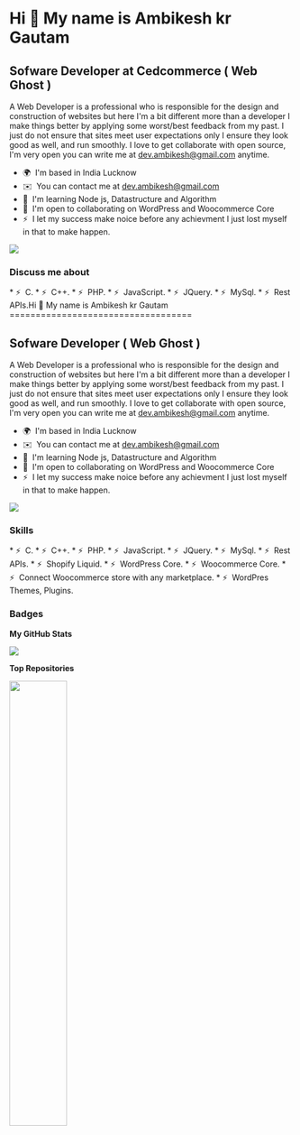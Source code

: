 Hi 👋 My name is Ambikesh kr Gautam
===================================

Sofware Developer at Cedcommerce ( Web Ghost )
-------------------------------

A Web Developer is a professional who is responsible for the design and construction of websites but here I'm a bit different more than a developer I make things better by applying some worst/best feedback from my past. I just do not ensure that sites meet user expectations only I ensure they look good as well, and run smoothly. I love to get collaborate with open source, I'm very open you can write me at dev.ambikesh@gmail.com anytime.

* 🌍  I'm based in India Lucknow
* ✉️  You can contact me at [dev.ambikesh@gmail.com](mailto:dev.ambikesh@gmail.com)
* 🧠  I'm learning Node js, Datastructure and Algorithm
* 🤝  I'm open to collaborating on WordPress and Woocommerce Core
* ⚡  I let my success make noice before any achievment I just lost myself in that to make happen.

<a href="https://www.github.com/nerdambikesh" target="_blank" rel="noreferrer"><img
src="https://img.shields.io/github/followers/nerdambikesh?logo=github&style=for-the-badge&color=0891b2&labelColor=1c1917" /></a>

### Discuss me about


<p align="left">
  * ⚡  C.
  * ⚡  C++.
  * ⚡  PHP.
  * ⚡  JavaScript.
  * ⚡  JQuery.
  * ⚡  MySql.
  * ⚡  Rest APIs.Hi 👋 My name is Ambikesh kr Gautam
===================================

Sofware Developer ( Web Ghost )
-------------------------------

A Web Developer is a professional who is responsible for the design and construction of websites but here I'm a bit different more than a developer I make things better by applying some worst/best feedback from my past. I just do not ensure that sites meet user expectations only I ensure they look good as well, and run smoothly. I love to get collaborate with open source, I'm very open you can write me at dev.ambikesh@gmail.com anytime.

* 🌍  I'm based in India Lucknow
* ✉️  You can contact me at [dev.ambikesh@gmail.com](mailto:dev.ambikesh@gmail.com)
* 🧠  I'm learning Node js, Datastructure and Algorithm
* 🤝  I'm open to collaborating on WordPress and Woocommerce Core
* ⚡  I let my success make noice before any achievment I just lost myself in that to make happen.

<a href="https://www.github.com/ambikesh-cedcommerce" target="_blank" rel="noreferrer"><img
src="https://img.shields.io/github/followers/ambikesh-cedcommerce?logo=github&style=for-the-badge&color=0891b2&labelColor=1c1917" /></a>

### Skills


<p align="left">
  * ⚡  C.
  * ⚡  C++.
  * ⚡  PHP.
  * ⚡  JavaScript.
  * ⚡  JQuery.
  * ⚡  MySql.
  * ⚡  Rest APIs.
  * ⚡  Shopify Liquid.
  * ⚡  WordPress Core.
  * ⚡  Woocommerce Core.
  * ⚡  Connect Woocommerce store with any marketplace.
  * ⚡  WordPres Themes, Plugins.
</p>


### Badges

<b>My GitHub Stats</b>

<a href="http://www.github.com/ambikesh-cedcommerce"><img src="https://github-readme-streak-stats.herokuapp.com/?user=ambikesh-cedcommerce&stroke=ffffff&background=1c1917&ring=0891b2&fire=0891b2&currStreakNum=ffffff&currStreakLabel=0891b2&sideNums=ffffff&sideLabels=ffffff&dates=ffffff&hide_border=true" /></a>

<b>Top Repositories</b>

<div width="100%" align="center"><a href="https://github.com/ambikesh-cedcommerce/https://github.com/ambikesh-cedcommerce/NodeJs" align="left"><img align="left" width="45%" src="https://github-readme-stats.vercel.app/api/pin/?username=ambikesh-cedcommerce&repo=NodeJs&title_color=0891b2&text_color=ffffff&icon_color=0891b2&bg_color=1c1917&hide_border=true&locale=en" /></a></div><br /><br /><br /><br /><br /><br /><br />
  
</p>
